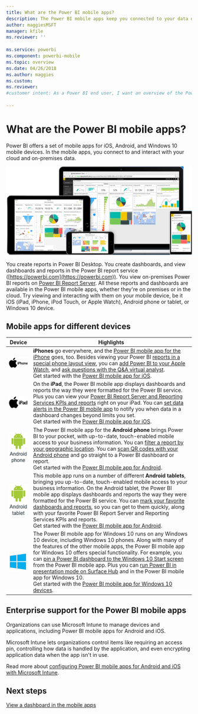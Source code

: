 ```yaml
---
title: What are the Power BI mobile apps?
description: The Power BI mobile apps keep you connected to your data on premises or in the cloud. View Power BI dashboards and reports on your mobile device.
author: maggiesMSFT
manager: kfile
ms.reviewer: ''

ms.service: powerbi
ms.component: powerbi-mobile
ms.topic: overview
ms.date: 04/26/2018
ms.author: maggies
ms.custom:  
ms.reviewer:  
#customer intent: As a Power BI end user, I want an overview of the Power BI mobile apps on the different devices so I can see how they can work in my company's workflow.

---
```

# What are the Power BI mobile apps?
Power BI offers a set of mobile apps for iOS, Android, and Windows 10 mobile devices. In the mobile apps, you connect to and interact with your cloud and on-premises data. 

![Power BI on mobile devices](./media/mobile-apps-for-mobile-devices/power-bi-mobile-apps-all-up.png)

You create reports in Power BI Desktop. You create dashboards, and view dashboards and reports in the Power BI report service ([https://powerbi.com](https://powerbi.com)). You view on-premises Power BI reports on [Power BI Report Server](../../report-server/get-started.md). All these reports and dashboards are available in the Power BI mobile apps, whether they're on premises or in the cloud. Try viewing and interacting with them on your mobile device, be it iOS (iPad, iPhone, iPod Touch, or Apple Watch), Android phone or tablet, or Windows 10 device.

## Mobile apps for different devices

| **Device** | **Highlights** |
| --- | --- |
| [![iPhone](./media/mobile-apps-for-mobile-devices/iphone-logo-50-px.png)](mobile-iphone-app-get-started.md) |**iPhones** go everywhere, and the [Power BI mobile app for the iPhone](mobile-iphone-app-get-started.md) goes, too. Besides viewing your Power BI [reports in a special phone layout view](mobile-apps-view-phone-report.md), you can [add Power BI to your Apple Watch](mobile-apple-watch.md), and [ask questions with the Q&A virtual analyst](mobile-apps-ios-qna.md). <br/>Get started with the [Power BI mobile app for iOS](mobile-iphone-app-get-started.md). |
| [![iPad](./media/mobile-apps-for-mobile-devices/ipad-logo-50-px.png)](mobile-iphone-app-get-started.md) |On the **iPad**, the Power BI mobile app displays dashboards and reports the way they were formatted for the Power BI service. Plus you can view your [Power BI Report Server and Reporting Services KPIs and reports](mobile-app-ssrs-kpis-mobile-on-premises-reports.md) right on your iPad. You can [set data alerts in the Power BI mobile app](mobile-set-data-alerts-in-the-mobile-apps.md) to notify you when data in a dashboard changes beyond limits you set. <br/>Get started with the [Power BI mobile app for iOS](mobile-iphone-app-get-started.md). |
| [![Android phone](media/mobile-apps-for-mobile-devices/android-phone-logo-50-px.png)](mobile-android-app-get-started.md) |The Power BI mobile app for the **Android phone** brings Power BI to your pocket, with up-to-date, touch-enabled mobile access to your business information. You can [filter a report by your geographic location](mobile-apps-geographic-filtering.md). You can [scan QR codes with your Android phone](mobile-apps-qr-code.md) and go straight to a Power BI dashboard or report. <br/>Get started with the [Power BI mobile app for Android](mobile-android-app-get-started.md). |
| [![Android tablet](./media/mobile-apps-for-mobile-devices/android-tablet-logo-50-px.png)](mobile-android-app-get-started.md) |This mobile app runs on a number of different **Android tablets**, bringing you up-to-date, touch-enabled mobile access to your business information. On the Android tablet, the Power BI mobile app displays dashboards and reports the way they were formatted for the Power BI service. You can [mark your favorite dashboards and reports](mobile-apps-favorites.md), so you can get to them quickly, along with your favorite Power BI Report Server and Reporting Services KPIs and reports. <br/>Get started with the [Power BI mobile app for Android](mobile-android-app-get-started.md). |
| [![Windows devices](./media/mobile-apps-for-mobile-devices/win-10-logo-50-px.png)](../../desktop-getting-started.md) |The Power BI mobile app for Windows 10 runs on any Windows 10 device, including Windows 10 phones. Along with many of the features of the other mobile apps, the Power BI mobile app for Windows 10 offers special functionality. For example, you can [pin a Power BI dashboard to the Windows 10 Start screen](mobile-pin-dashboard-start-screen-windows-10-phone-app.md) from the Power BI mobile app. Plus you can [run Power BI in presentation mode on Surface Hub](mobile-windows-10-app-presentation-mode.md) and in the Power BI mobile app for Windows 10. <br/>Get started with the [Power BI mobile app for Windows 10 devices](mobile-windows-10-phone-app-get-started.md). |

## Enterprise support for the Power BI mobile apps
Organizations can use Microsoft Intune to manage devices and applications, including Power BI mobile apps for Android and iOS.

Microsoft Intune lets organizations control items like requiring an access pin, controlling how data is handled by the application, and even encrypting application data when the app isn't in use.

Read more about [configuring Power BI mobile apps for Android and iOS with Microsoft Intune](../../service-admin-mobile-intune.md). 

## Next steps
[View a dashboard in the mobile apps](mobile-apps-quickstart-view-dashboard-report.md)


